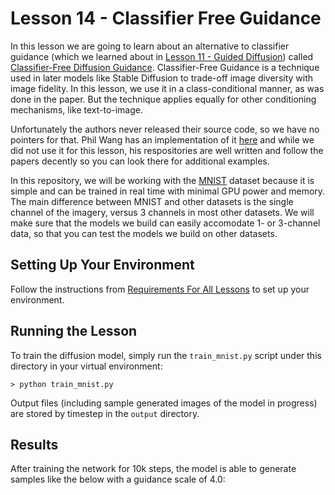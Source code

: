 # Lesson 14 - Classifier Free Guidance

In this lesson we are going to learn about an alternative to classifier guidance (which we learned about in [Lesson 11 - Guided Diffusion](https://github.com/swookey-thinky/mindiffusion/tree/main/lesson_11)) called [Classifier-Free Diffusion Guidance](https://arxiv.org/abs/2207.12598). Classifier-Free Guidance is a technique used in later models like Stable Diffusion to trade-off image diversity with image fidelity. In this lesson, we use it in a class-conditional manner, as was done in the paper. But the technique applies equally for other conditioning mechanisms, like text-to-image.

Unfortunately the authors never released their source code, so we have no pointers for that. Phil Wang has an implementation of it [here](https://github.com/lucidrains/classifier-free-guidance-pytorch) and while we did not use it for this lesson, his respositories are well written and follow the papers decently so you can look there for additional examples.

In this repository, we will be working with the [MNIST](https://en.wikipedia.org/wiki/MNIST_database) dataset because it is simple and can be trained in real time with minimal GPU power and memory. The main difference between MNIST and other datasets is the single channel of the imagery, versus 3 channels in most other datasets. We will make sure that the models we build can easily accomodate 1- or 3-channel data, so that you can test the models we build on other datasets.

## Setting Up Your Environment

Follow the instructions from [Requirements For All Lessons](https://github.com/swookey-thinky/mindiffusion?tab=readme-ov-file#requirements-for-all-lessons) to set up your environment.

## Running the Lesson

To train the diffusion model, simply run the `train_mnist.py` script under this directory in your virtual environment:

```
> python train_mnist.py
```

Output files (including sample generated images of the model in progress) are stored by timestep in the `output` directory.

## Results

After training the network for 10k steps, the model is able to generate samples like the below with a guidance scale of 4.0:

<!-- ![CFG](https://drive.google.com/uc?export=view&id=1_kh2eBgzMNOf1GdeJ-jpRr-6baUrgX2t) -->

